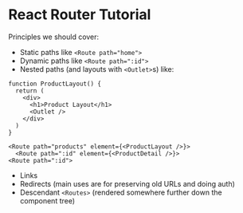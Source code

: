 # React Router Tutorial

Principles we should cover:

- Static paths like `<Route path="home">`
- Dynamic paths like `<Route path=":id">`
- Nested paths (and layouts with `<Outlet>`s) like:

```
function ProductLayout() {
  return (
    <div>
      <h1>Product Layout</h1>
      <Outlet />
    </div>
  )
}

<Route path="products" element={<ProductLayout />}>
  <Route path=":id" element={<ProductDetail />}>
<Route path=":id">
```

- Links
- Redirects (main uses are for preserving old URLs and doing auth)
- Descendant `<Routes>` (rendered somewhere further down the component tree)
